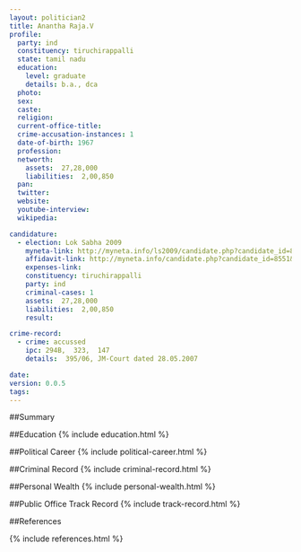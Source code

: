```yaml
---
layout: politician2
title: Anantha Raja.V
profile: 
  party: ind
  constituency: tiruchirappalli
  state: tamil nadu
  education: 
    level: graduate
    details: b.a., dca
  photo: 
  sex: 
  caste: 
  religion: 
  current-office-title: 
  crime-accusation-instances: 1
  date-of-birth: 1967
  profession: 
  networth: 
    assets:  27,28,000
    liabilities:  2,00,850
  pan: 
  twitter: 
  website: 
  youtube-interview: 
  wikipedia: 

candidature: 
  - election: Lok Sabha 2009
    myneta-link: http://myneta.info/ls2009/candidate.php?candidate_id=8551
    affidavit-link: http://myneta.info/candidate.php?candidate_id=8551&scan=original
    expenses-link: 
    constituency: tiruchirappalli 
    party: ind
    criminal-cases: 1
    assets:  27,28,000
    liabilities:  2,00,850
    result:  

crime-record: 
  - crime: accussed
    ipc: 294B,  323,  147
    details:  395/06, JM-Court dated 28.05.2007  

date: 
version: 0.0.5
tags: 
---
```

##Summary


##Education
{% include education.html %}


##Political Career
{% include political-career.html %}


##Criminal Record
{% include criminal-record.html %}


##Personal Wealth
{% include personal-wealth.html %}


##Public Office Track Record
{% include track-record.html %}


##References


{% include references.html %}